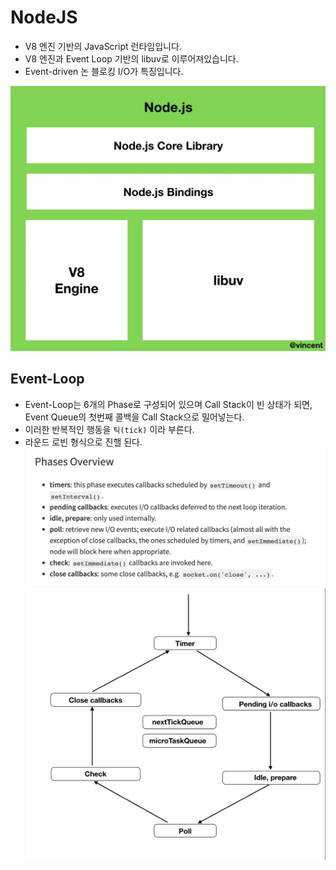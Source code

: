 # NodeJS

- V8 엔진 기반의 JavaScript 런타임입니다.
- V8 엔진과 Event Loop 기반의 libuv로 이루어져있습니다.
- Event-driven 논 블로킹 I/O가 특징입니다.

![NodeJS 구조](../image/NodeJS%20구조.png)

## Event-Loop

- Event-Loop는 6개의 Phase로 구성되어 있으며 Call Stack이 빈 상태가 되면, Event Queue의 첫번째 콜백을 Call Stack으로 밀어넣는다.
- 이러한 반복적인 행동을 `틱(tick)` 이라 부른다.
- 라운드 로빈 형식으로 진핼 된다.
![NodeJS Phases](../image/Nodejs%20Phases.png)
![Phases](../image/Phases.png)